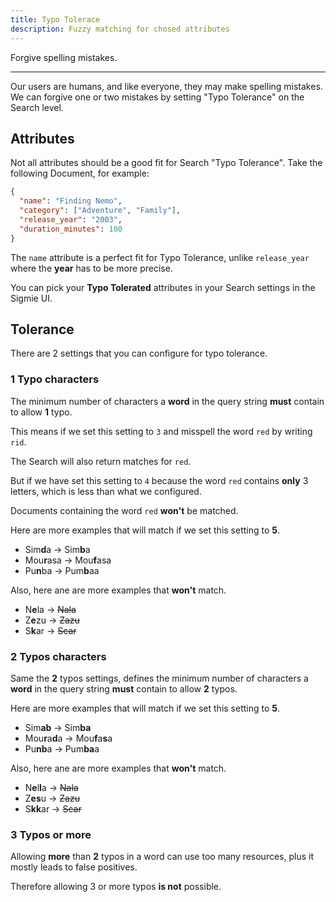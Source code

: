 ```yaml
---
title: Typo Tolerace
description: Fuzzy matching for chosed attributes
---
```


Forgive spelling mistakes.

---

Our users are humans, and like everyone, they may make spelling mistakes. We can forgive one or two mistakes by setting "Typo Tolerance" on the Search level.

## Attributes

Not all attributes should be a good fit for Search "Typo Tolerance". Take
the following Document, for example:

```json
{
  "name": "Finding Nemo",
  "category": ["Adventure", "Family"],
  "release_year": "2003",
  "duration_minutes": 100
}
```

The `name` attribute is a perfect fit for Typo Tolerance, unlike `release_year` where the **year** has to be more precise.

You can pick your **Typo Tolerated** attributes in your Search settings
in the Sigmie UI.

## Tolerance

There are 2 settings that you can configure for typo tolerance.

### 1 Typo characters

The minimum number of characters a **word** in the query string **must** contain to allow **1** typo.

This means if we set this setting to `3` and misspell the word `red` by writing `rid`.

The Search will also return matches for `red`.

But if we have set this setting to `4` because the word `red` contains **only** 3 letters, which is less than what we configured.

Documents containing the word `red` **won't** be matched.

Here are more examples that will match if we set this setting to **5**.

- Sim**d**a -> Sim**b**a
- Mou**r**asa -> Mou**f**asa
- Pu**n**ba -> Pum**b**aa

Also, here ane are more examples that **won't** match.

- N**e**la -> ~~Nala~~
- Z**e**zu -> ~~Zazu~~
- S**k**ar -> ~~Scar~~

### 2 Typos characters

Same the **2** typos settings, defines the minimum number of characters a **word** in the query string **must** contain to allow **2** typos.

Here are more examples that will match if we set this setting to **5**.

- Sim**ab** -> Sim**ba**
- Mou**r**a**d**a -> Mou**f**a**s**a
- Pu**nb**a -> Pum**ba**a

Also, here ane are more examples that **won't** match.

- N**e**l**l**a -> ~~Nala~~
- Z**es**u -> ~~Zazu~~
- S**kk**ar -> ~~Scar~~

### 3 Typos or more

Allowing **more** than **2** typos in a word can use too many resources, plus it mostly leads to false positives.

Therefore allowing 3 or more typos **is not** possible.
